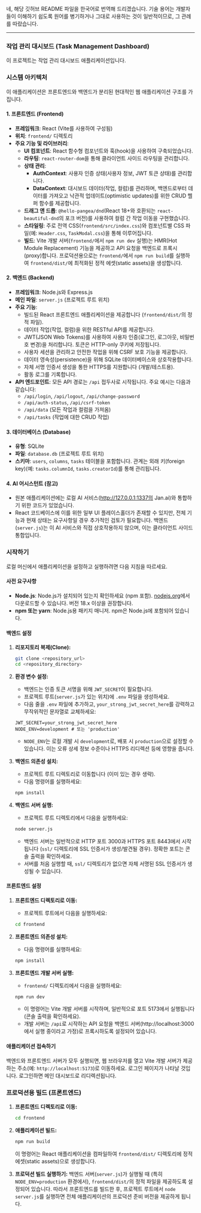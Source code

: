 네, 해당 깃허브 README 파일을 한국어로 번역해 드리겠습니다. 기술 용어는 개발자들이 이해하기 쉽도록 원어를 병기하거나 그대로 사용하는 것이 일반적이므로, 그 관례를 따랐습니다.

---

### **작업 관리 대시보드 (Task Management Dashboard)**

이 프로젝트는 작업 관리 대시보드 애플리케이션입니다.

### **시스템 아키텍처**

이 애플리케이션은 프론트엔드와 백엔드가 분리된 현대적인 웹 애플리케이션 구조를 가집니다.

#### **1. 프론트엔드 (Frontend)**

*   **프레임워크**: React (Vite를 사용하여 구성됨)
*   **위치**: `frontend/` 디렉토리
*   **주요 기능 및 라이브러리**:
    *   **UI 컴포넌트**: React 함수형 컴포넌트와 훅(hook)을 사용하여 구축되었습니다.
    *   **라우팅**: `react-router-dom`을 통해 클라이언트 사이드 라우팅을 관리합니다.
    *   **상태 관리**:
        *   **AuthContext**: 사용자 인증 상태(사용자 정보, JWT 토큰 상태)를 관리합니다.
        *   **DataContext**: 대시보드 데이터(작업, 컬럼)를 관리하며, 백엔드로부터 데이터를 가져오고 낙관적 업데이트(optimistic updates)를 위한 CRUD 헬퍼 함수를 제공합니다.
    *   **드래그 앤 드롭**: `@hello-pangea/dnd`(React 18+와 호환되는 `react-beautiful-dnd`의 포크 버전)를 사용하여 컬럼 간 작업 이동을 구현했습니다.
    *   **스타일링**: 주로 전역 CSS(`frontend/src/index.css`)와 컴포넌트별 CSS 파일(예: `Header.css`, `TaskModal.css`)을 통해 이루어집니다.
    *   **빌드**: Vite 개발 서버(`frontend/`에서 `npm run dev` 실행)는 HMR(Hot Module Replacement) 기능을 제공하고 API 요청을 백엔드로 프록시(proxy)합니다. 프로덕션용으로는 `frontend/`에서 `npm run build`를 실행하여 `frontend/dist/`에 최적화된 정적 에셋(static assets)을 생성합니다.

#### **2. 백엔드 (Backend)**

*   **프레임워크**: Node.js와 Express.js
*   **메인 파일**: `server.js` (프로젝트 루트 위치)
*   **주요 기능**:
    *   빌드된 React 프론트엔드 애플리케이션을 제공합니다 (`frontend/dist/`의 정적 파일).
    *   데이터 작업(작업, 컬럼)을 위한 RESTful API를 제공합니다.
    *   JWT(JSON Web Tokens)를 사용하여 사용자 인증(로그인, 로그아웃, 비밀번호 변경)을 처리합니다. 토큰은 HTTP-only 쿠키에 저장됩니다.
    *   사용자 세션을 관리하고 안전한 작업을 위해 CSRF 보호 기능을 제공합니다.
    *   데이터 영속성(persistence)을 위해 SQLite 데이터베이스와 상호작용합니다.
    *   자체 서명 인증서 생성을 통한 HTTPS를 지원합니다 (개발/테스트용).
    *   활동 로그를 기록합니다.
*   **API 엔드포인트**: 모든 API 경로는 `/api` 접두사로 시작됩니다. 주요 예시는 다음과 같습니다:
    *   `/api/login`, `/api/logout`, `/api/change-password`
    *   `/api/auth-status`, `/api/csrf-token`
    *   `/api/data` (모든 작업과 컬럼을 가져옴)
    *   `/api/tasks` (작업에 대한 CRUD 작업)

#### **3. 데이터베이스 (Database)**

*   **유형**: SQLite
*   **파일**: `database.db` (프로젝트 루트 위치)
*   **스키마**: `users`, `columns`, `tasks` 테이블을 포함합니다. 관계는 외래 키(foreign key)(예: `tasks.columnId`, `tasks.creatorId`)를 통해 관리됩니다.

#### **4. AI 어시스턴트 (참고)**

*   원본 애플리케이션에는 로컬 AI 서비스(http://127.0.0.1:1337의 Jan.ai)와 통합하기 위한 코드가 있었습니다.
*   React 코드베이스에 이를 위한 일부 UI 플레이스홀더가 존재할 수 있지만, 전체 기능과 현재 상태는 요구사항일 경우 추가적인 검토가 필요합니다. 백엔드(`server.js`)는 이 AI 서비스와 직접 상호작용하지 않으며, 이는 클라이언트 사이드 통합입니다.

### **시작하기**

로컬 머신에서 애플리케이션을 설정하고 실행하려면 다음 지침을 따르세요.

#### **사전 요구사항**

*   **Node.js**: Node.js가 설치되어 있는지 확인하세요 (npm 포함). [nodejs.org](https://nodejs.org)에서 다운로드할 수 있습니다. 버전 18.x 이상을 권장합니다.
*   **npm 또는 yarn**: Node.js용 패키지 매니저. npm은 Node.js에 포함되어 있습니다.

#### **백엔드 설정**

1.  **리포지토리 복제(Clone):**
    ```bash
    git clone <repository_url>
    cd <repository_directory>
    ```

2.  **환경 변수 설정:**
    *   백엔드는 인증 토큰 서명을 위해 `JWT_SECRET`이 필요합니다.
    *   프로젝트 루트(`server.js`가 있는 위치)에 `.env` 파일을 생성하세요.
    *   다음 줄을 `.env` 파일에 추가하고, `your_strong_jwt_secret_here`를 강력하고 무작위적인 문자열로 교체하세요:
      ```
      JWT_SECRET=your_strong_jwt_secret_here
      NODE_ENV=development # 또는 'production'
      ```
    *   `NODE_ENV`는 로컬 개발 시 `development`로, 배포 시 `production`으로 설정할 수 있습니다. 이는 오류 상세 정보 수준이나 HTTPS 리디렉션 등에 영향을 줍니다.

3.  **백엔드 의존성 설치:**
    *   프로젝트 루트 디렉토리로 이동합니다 (이미 있는 경우 생략).
    *   다음 명령어를 실행하세요:
      ```bash
      npm install
      ```

4.  **백엔드 서버 실행:**
    *   프로젝트 루트 디렉토리에서 다음을 실행하세요:
      ```bash
      node server.js
      ```
    *   백엔드 서버는 일반적으로 HTTP 포트 3000과 HTTPS 포트 8443에서 시작됩니다 (`ssl/` 디렉토리에 SSL 인증서가 생성/발견될 경우). 정확한 포트는 콘솔 출력을 확인하세요.
    *   서버를 처음 실행할 때, `ssl/` 디렉토리가 없으면 자체 서명된 SSL 인증서가 생성될 수 있습니다.

#### **프론트엔드 설정**

1.  **프론트엔드 디렉토리로 이동:**
    *   프로젝트 루트에서 다음을 실행하세요:
      ```bash
      cd frontend
      ```

2.  **프론트엔드 의존성 설치:**
    *   다음 명령어를 실행하세요:
      ```bash
      npm install
      ```

3.  **프론트엔드 개발 서버 실행:**
    *   `frontend/` 디렉토리에서 다음을 실행하세요:
      ```bash
      npm run dev
      ```
    *   이 명령어는 Vite 개발 서버를 시작하며, 일반적으로 포트 5173에서 실행됩니다 (콘솔 출력을 확인하세요).
    *   개발 서버는 `/api`로 시작하는 API 요청을 백엔드 서버(http://localhost:3000에서 실행 중이라고 가정)로 프록시하도록 설정되어 있습니다.

#### **애플리케이션 접속하기**

백엔드와 프론트엔드 서버가 모두 실행되면, 웹 브라우저를 열고 Vite 개발 서버가 제공하는 주소(예: `http://localhost:5173`)로 이동하세요.
로그인 페이지가 나타날 것입니다. 로그인하면 메인 대시보드로 리디렉션됩니다.

### **프로덕션용 빌드 (프론트엔드)**

1.  **프론트엔드 디렉토리로 이동:**
    ```bash
    cd frontend
    ```
2.  **애플리케이션 빌드:**
    ```bash
    npm run build
    ```
    이 명령어는 React 애플리케이션을 컴파일하여 `frontend/dist/` 디렉토리에 정적 에셋(static assets)으로 생성합니다.

3.  **프로덕션 빌드 실행하기:**
    백엔드 서버(`server.js`)가 실행될 때 (특히 `NODE_ENV=production` 환경에서), `frontend/dist/`의 정적 파일을 제공하도록 설정되어 있습니다. 따라서 프론트엔드를 빌드한 후, 프로젝트 루트에서 `node server.js`를 실행하면 전체 애플리케이션의 프로덕션 준비 버전을 제공하게 됩니다.
